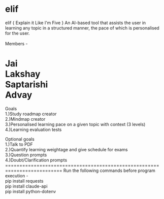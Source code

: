 # elif
elif { Explain it Like I'm Five } An AI-based tool that assists the user in learning any topic in a structured manner, the pace of which is personalised for the user. <br />
<br />
Members - <br />

Jai <br />
Lakshay <br />
Saptarishi <br />
Advay <br />
===========================================================================
Goals <br />
  1.)Study roadmap creator <br />
  2.)Mindmap creator <br />
  3.)Personalised learning pace on a given topic with context (3 levels) <br />
  4.)Learning evaluation tests <br />

Optional goals <br />
  1.)Talk to PDF <br />
  2.)Quantify learning weightage and give schedule for exams <br />
  3.)Question prompts <br />
  4.)Doubt/Clarification prompts <br />
========================================================================== Run the following commands before program execution -<br />
pip install requests <br />
pip install claude-api <br />
pip install python-dotenv <br />
